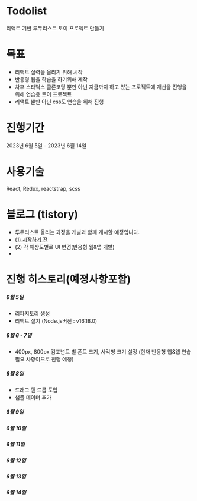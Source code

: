 # Todolist
리액트 기반 투두리스트 토이 프로젝트 만들기

# 목표
- 리액트 실력을 올리기 위해 시작
- 반응형 웹을 학습을 하기위해 제작
- 차후 스타벅스 클론코딩 뿐만 아닌 지금까지 하고 있는 프로젝트에 개선을 진행을 위해 연습용 토이 프로젝트
- 리액트 뿐만 아닌 css도 연습을 위해 진행

# 진행기간
2023년 6월 5일 - 2023년 6월 14일

# 사용기술
React, Redux, reactstrap, scss

# 블로그 (tistory)
- 투두리스트 올리는 과정을 개발과 함께 게시할 예정입니다.
- [(1) 시작하기 전](https://berkley.tistory.com/5)
- (2) 각 해상도별로 UI 변경(반응형 웹&앱 개발)
-

# 진행 히스토리(예정사항포함)
##### 6월 5일
- 리파지토리 생성
- 리액트 설치 (Node.js버전 : v16.18.0)

##### 6월 6 - 7일
- 400px, 800px 컴포넌트 별 폰트 크기, 사각형 크기 설정 (현재 반응형 웹&앱 연습 필요 사항이므로 진행 예정)

##### 6월 8일
- 드래그 앤 드롭 도입
- 샘플 데이터 추가

##### 6월 9일

##### 6월 10일

##### 6월 11일

##### 6월 12일

##### 6월 13일

##### 6월 14일
